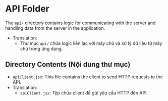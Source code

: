 # API Folder

The `api/` directory contains logic for communicating with the server and handling data from the server in the application.

- Translation:
   - Thư mục `api/` chứa logic liên lạc với máy chủ và xử lý dữ liệu từ máy chủ trong ứng dụng.
## Directory Contents (Nội dung thư mục)

- `apiClient.jsx`: This file contains the client to send HTTP requests to the API.
- Translation:
  - `apiClient.jsx`: Tệp chứa client để gửi yêu cầu HTTP đến API.